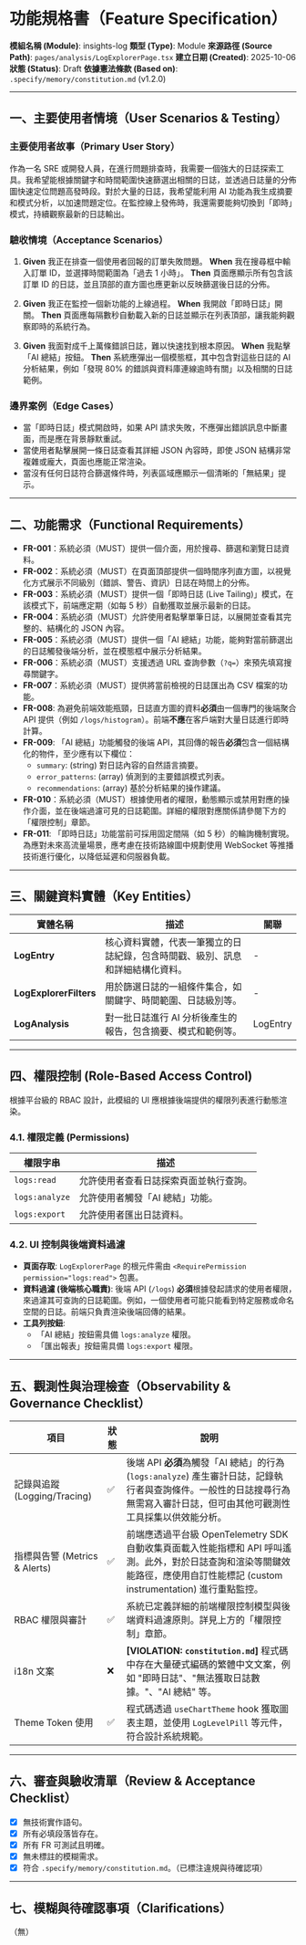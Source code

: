 # 功能規格書（Feature Specification）

**模組名稱 (Module)**: insights-log
**類型 (Type)**: Module
**來源路徑 (Source Path)**: `pages/analysis/LogExplorerPage.tsx`
**建立日期 (Created)**: 2025-10-06
**狀態 (Status)**: Draft
**依據憲法條款 (Based on)**: `.specify/memory/constitution.md` (v1.2.0)

---

## 一、主要使用者情境（User Scenarios & Testing）

### 主要使用者故事（Primary User Story）
作為一名 SRE 或開發人員，在進行問題排查時，我需要一個強大的日誌探索工具。我希望能根據關鍵字和時間範圍快速篩選出相關的日誌，並透過日誌量的分佈圖快速定位問題高發時段。對於大量的日誌，我希望能利用 AI 功能為我生成摘要和模式分析，以加速問題定位。在監控線上發佈時，我還需要能夠切換到「即時」模式，持續觀察最新的日誌輸出。

### 驗收情境（Acceptance Scenarios）
1.  **Given** 我正在排查一個使用者回報的訂單失敗問題。
    **When** 我在搜尋框中輸入訂單 ID，並選擇時間範圍為「過去 1 小時」。
    **Then** 頁面應顯示所有包含該訂單 ID 的日誌，並且頂部的直方圖也應更新以反映篩選後日誌的分佈。

2.  **Given** 我正在監控一個新功能的上線過程。
    **When** 我開啟「即時日誌」開關。
    **Then** 頁面應每隔數秒自動載入新的日誌並顯示在列表頂部，讓我能夠觀察即時的系統行為。

3.  **Given** 我面對成千上萬條錯誤日誌，難以快速找到根本原因。
    **When** 我點擊「AI 總結」按鈕。
    **Then** 系統應彈出一個模態框，其中包含對這些日誌的 AI 分析結果，例如「發現 80% 的錯誤與資料庫連線逾時有關」以及相關的日誌範例。

### 邊界案例（Edge Cases）
- 當「即時日誌」模式開啟時，如果 API 請求失敗，不應彈出錯誤訊息中斷畫面，而是應在背景靜默重試。
- 當使用者點擊展開一條日誌查看其詳細 JSON 內容時，即使 JSON 結構非常複雜或龐大，頁面也應能正常渲染。
- 當沒有任何日誌符合篩選條件時，列表區域應顯示一個清晰的「無結果」提示。

---

## 二、功能需求（Functional Requirements）

- **FR-001**：系統必須（MUST）提供一個介面，用於搜尋、篩選和瀏覽日誌資料。
- **FR-002**：系統必須（MUST）在頁面頂部提供一個時間序列直方圖，以視覺化方式展示不同級別（錯誤、警告、資訊）日誌在時間上的分佈。
- **FR-003**：系統必須（MUST）提供一個「即時日誌 (Live Tailing)」模式，在該模式下，前端應定期（如每 5 秒）自動獲取並展示最新的日誌。
- **FR-004**：系統必須（MUST）允許使用者點擊單筆日誌，以展開並查看其完整的、結構化的 JSON 內容。
- **FR-005**：系統必須（MUST）提供一個「AI 總結」功能，能夠對當前篩選出的日誌觸發後端分析，並在模態框中展示分析結果。
- **FR-006**：系統必須（MUST）支援透過 URL 查詢參數（`?q=`）來預先填寫搜尋關鍵字。
- **FR-007**：系統必須（MUST）提供將當前檢視的日誌匯出為 CSV 檔案的功能。
- **FR-008**: 為避免前端效能瓶頸，日誌直方圖的資料**必須**由一個專門的後端聚合 API 提供（例如 `/logs/histogram`）。前端**不應**在客戶端對大量日誌進行即時計算。
- **FR-009**: 「AI 總結」功能觸發的後端 API，其回傳的報告**必須**包含一個結構化的物件，至少應有以下欄位：
    - `summary`: (string) 對日誌內容的自然語言摘要。
    - `error_patterns`: (array) 偵測到的主要錯誤模式列表。
    - `recommendations`: (array) 基於分析結果的操作建議。
- **FR-010**：系統必須（MUST）根據使用者的權限，動態顯示或禁用對應的操作介面，並在後端過濾可見的日誌範圍。詳細的權限對應關係請參閱下方的「權限控制」章節。
- **FR-011**: 「即時日誌」功能當前可採用固定間隔（如 5 秒）的輪詢機制實現。為應對未來高流量場景，應考慮在技術路線圖中規劃使用 WebSocket 等推播技術進行優化，以降低延遲和伺服器負載。

---

## 三、關鍵資料實體（Key Entities）
| 實體名稱 | 描述 | 關聯 |
|-----------|------|------|
| **LogEntry** | 核心資料實體，代表一筆獨立的日誌紀錄，包含時間戳、級別、訊息和詳細結構化資料。 | - |
| **LogExplorerFilters** | 用於篩選日誌的一組條件集合，如關鍵字、時間範圍、日誌級別等。 | - |
| **LogAnalysis** | 對一批日誌進行 AI 分析後產生的報告，包含摘要、模式和範例等。 | LogEntry |

---

## 四、權限控制 (Role-Based Access Control)

根據平台級的 RBAC 設計，此模組的 UI 應根據後端提供的權限列表進行動態渲染。

### 4.1. 權限定義 (Permissions)
| 權限字串 | 描述 |
|---|---|
| `logs:read` | 允許使用者查看日誌探索頁面並執行查詢。 |
| `logs:analyze` | 允許使用者觸發「AI 總結」功能。 |
| `logs:export` | 允許使用者匯出日誌資料。 |

### 4.2. UI 控制與後端資料過濾
- **頁面存取**: `LogExplorerPage` 的根元件需由 `<RequirePermission permission="logs:read">` 包裹。
- **資料過濾 (後端核心職責)**: 後端 API (`/logs`) **必須**根據發起請求的使用者權限，來過濾其可查詢的日誌範圍。例如，一個使用者可能只能看到特定服務或命名空間的日誌。前端只負責渲染後端回傳的結果。
- **工具列按鈕**:
  - 「AI 總結」按鈕需具備 `logs:analyze` 權限。
  - 「匯出報表」按鈕需具備 `logs:export` 權限。

---

## 五、觀測性與治理檢查（Observability & Governance Checklist）

| 項目 | 狀態 | 說明 |
|------|------|------|
| 記錄與追蹤 (Logging/Tracing) | ✅ | 後端 API **必須**為觸發「AI 總結」的行為 (`logs:analyze`) 產生審計日誌，記錄執行者與查詢條件。一般性的日誌搜尋行為無需寫入審計日誌，但可由其他可觀測性工具採集以供效能分析。 |
| 指標與告警 (Metrics & Alerts) | ✅ | 前端應透過平台級 OpenTelemetry SDK 自動收集頁面載入性能指標和 API 呼叫遙測。此外，對於日誌查詢和渲染等關鍵效能路徑，應使用自訂性能標記 (custom instrumentation) 進行重點監控。 |
| RBAC 權限與審計 | ✅ | 系統已定義詳細的前端權限控制模型與後端資料過濾原則。詳見上方的「權限控制」章節。 |
| i18n 文案 | ❌ | **[VIOLATION: `constitution.md`]** 程式碼中存在大量硬式編碼的繁體中文文案，例如 "即時日誌"、"無法獲取日誌數據。"、"AI 總結" 等。 |
| Theme Token 使用 | ✅ | 程式碼透過 `useChartTheme` hook 獲取圖表主題，並使用 `LogLevelPill` 等元件，符合設計系統規範。 |

---

## 六、審查與驗收清單（Review & Acceptance Checklist）

- [x] 無技術實作語句。
- [x] 所有必填段落皆存在。
- [x] 所有 FR 可測試且明確。
- [x] 無未標註的模糊需求。
- [x] 符合 `.specify/memory/constitution.md`。（已標注違規與待確認項）

---

## 七、模糊與待確認事項（Clarifications）

（無）
